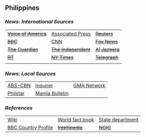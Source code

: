 ## Philippines ##

### _News: International Sources_ ###
|   |   |   |
| --- | --- | --- |
| [~~Voice of America~~]() | [Associated Press](https://apnews.com/Philippines) | [~~Reuters~~]() |
| [~~BBC~~]() | [CNN](https://cnnphilippines.com/news/) | [~~Fox News~~]() |
| [~~The Guardian~~]()  | [~~The Independent~~]() | [~~Al Jazeera~~]() |
| [~~RT~~]() | [~~NY Times~~]() | [~~Telegraph~~]() |
|  |  |  |

### _News: Local Sources_ ###
|   |   |   |
| --- | --- | --- |
| [ABS-CBN](https://news.abs-cbn.com/) | [Inquirer](https://www.inquirer.net/?utm_expid=.0L9uiKVyT_CteSE5s3c0XQ.0&utm_referrer=https%3A%2F%2Fduckduckgo.com%2F) | [GMA Network](https://www.gmanetwork.com/news/) |
| [Philstar](https://www.philstar.com/) | [Manila Bulletin](https://mb.com.ph/) |  |


### _References_ ###
|   |   |   |
| --- | --- | --- |
| [Wiki](https://en.wikipedia.org/wiki/Philippines) | [World fact book](https://www.cia.gov/library/publications/resources/the-world-factbook/geos/rp.html) | [State department](https://www.state.gov/countries-areas/philippines/) |
| [BBC Country Profile](https://www.bbc.co.uk/news/world-asia-15521300) | [~~Intellipedia~~]() | [~~NGIC~~]() |

